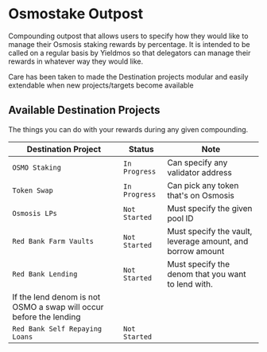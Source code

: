 # Osmostake Outpost

Compounding outpost that allows users to specify how they would like to manage their Osmosis staking rewards by percentage. It is intended to be called on a regular basis by Yieldmos so that delegators can manage their rewards in whatever way they would like.

Care has been taken to made the Destination projects modular and easily extendable when new projects/targets become available

## Available Destination Projects

The things you can do with your rewards during any given compounding.

| Destination Project                                                | Status        | Note                                                       |
| ------------------------------------------------------------------ | ------------- | ---------------------------------------------------------- |
| `OSMO Staking`                                                     | `In Progress` | Can specify any validator address                          |
| `Token Swap`                                                       | `In Progress` | Can pick any token that's on Osmosis                       |
| `Osmosis LPs`                                                      | `Not Started` | Must specify the given pool ID                             |
| `Red Bank Farm Vaults`                                             | `Not Started` | Must specify the vault, leverage amount, and borrow amount |
| `Red Bank Lending`                                                 | `Not Started` | Must specify the denom that you want to lend with.         |
| If the lend denom is not OSMO a swap will occur before the lending |
| `Red Bank Self Repaying Loans`                                     | `Not Started` |                                                            |
